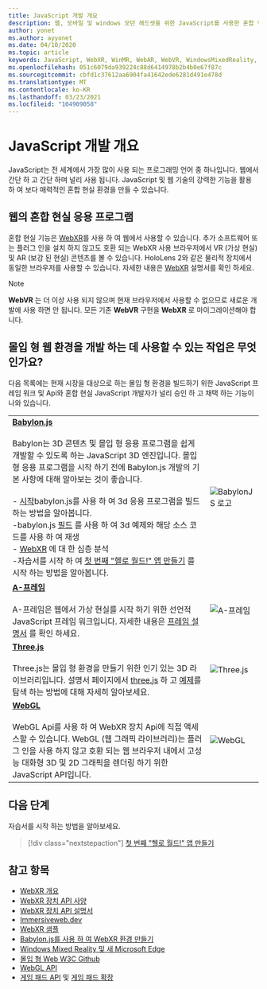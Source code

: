 ```yaml
---
title: JavaScript 개발 개요
description: 웹, 모바일 및 windows 모던 헤드셋을 위한 JavaScript를 사용한 혼합 현실 개발 개요입니다.
author: yonet
ms.author: ayyonet
ms.date: 04/10/2020
ms.topic: article
keywords: JavaScript, WebXR, WinMR, WebAR, WebVR, WindowsMixedReality, HoloLens, windows mixed reality, 웹 vr, 웹 xr, 웹 mr, 웹 ar, 360, 360 비디오, 360 비디오, 360 photo, 360 사진, 360 콘텐츠, 몰입 형 웹, 몰입 형 웹, IW, immersiveweb
ms.openlocfilehash: 051c6079da939224c88d6414978b2b4b0e67f87c
ms.sourcegitcommit: cbfd1c37612aa6904fa41642ede6281d491e478d
ms.translationtype: MT
ms.contentlocale: ko-KR
ms.lasthandoff: 03/23/2021
ms.locfileid: "104909058"
---
```

# <a name="javascript-development-overview"></a>JavaScript 개발 개요

JavaScript는 전 세계에서 가장 많이 사용 되는 프로그래밍 언어 중 하나입니다. 웹에서 간단 하 고 간단 하며 널리 사용 됩니다. JavaScript 및 웹 기술의 강력한 기능을 활용 하 여 보다 매력적인 혼합 현실 환경을 만들 수 있습니다.

## <a name="mixed-reality-applications-on-the-web"></a>웹의 혼합 현실 응용 프로그램

혼합 현실 기능은 [WebXR](webxr-overview.md)를 사용 하 여 웹에서 사용할 수 있습니다. 추가 소프트웨어 또는 플러그 인을 설치 하지 않고도 호환 되는 WebXR 사용 브라우저에서 VR (가상 현실) 및 AR (보강 된 현실) 콘텐츠를 볼 수 있습니다. HoloLens 2와 같은 물리적 장치에서 동일한 브라우저를 사용할 수 있습니다. 자세한 내용은 [WebXR](webxr-overview.md) 설명서를 확인 하세요.

> [!NOTE]
> **WebVR** 는 더 이상 사용 되지 않으며 현재 브라우저에서 사용할 수 없으므로 새로운 개발에 사용 하면 안 됩니다. 모든 기존 **WebVR** 구현을 **WebXR** 로 마이그레이션해야 합니다.

## <a name="what-can-i-use-to-develop-immersive-web-experiences"></a>몰입 형 웹 환경을 개발 하는 데 사용할 수 있는 작업은 무엇 인가요?

다음 목록에는 현재 시장을 대상으로 하는 몰입 형 환경을 빌드하기 위한 JavaScript 프레임 워크 및 Api와 혼합 현실 JavaScript 개발자가 널리 승인 하 고 채택 하는 기능이 나와 있습니다.

|  |  |
| --- | --- |
|[**Babylon.js**](https://doc.babylonjs.com/)<br/><br/> Babylon는 3D 콘텐츠 및 몰입 형 응용 프로그램을 쉽게 개발할 수 있도록 하는 JavaScript 3D 엔진입니다. 몰입 형 응용 프로그램을 시작 하기 전에 Babylon.js 개발의 기본 사항에 대해 알아보는 것이 좋습니다.<br/><br/>- [시작](https://doc.babylonjs.com/start)babylon.js를 사용 하 여 3d 응용 프로그램을 빌드하는 방법을 알아봅니다.<br/>-babylon.js [필드](https://doc.babylonjs.com/examples/) 를 사용 하 여 3d 예제와 해당 소스 코드를 사용 하 여 재생<br/>- [WebXR](https://doc.babylonjs.com/divingDeeper/webXR) 에 대 한 심층 분석<br/>-자습서를 시작 하 여 [첫 번째 "헬로 월드!" 앱 만들기](tutorials/babylonjs-webxr-helloworld/introduction-01.md) 를 시작 하는 방법을 알아봅니다.|![BabylonJS 로고](images/babylon.js.example.png) |
|[**A-프레임**](https://aframe.io/) <br/><br/>A-프레임은 웹에서 가상 현실를 시작 하기 위한 선언적 JavaScript 프레임 워크입니다. 자세한 내용은 [프레임 설명서](https://aframe.io/docs/1.2.0/introduction/) 를 확인 하세요. |![A-프레임](images/a-frame.example.png)  |
|[**Three.js**](https://threejs.org) <br/><br/>Three.js는 몰입 형 환경을 만들기 위한 인기 있는 3D 라이브러리입니다. 설명서 페이지에서 [three.js](https://threejs.org/docs/index.html#manual/en/introduction/Creating-a-scene) 하 고 [예제](https://threejs.org/examples/#webgl_animation_cloth)를 탐색 하는 방법에 대해 자세히 알아보세요. |![Three.js](images/three.js.example.png)  |
|[**WebGL**](https://developer.mozilla.org/en-US/docs/Web/API/WebGL_API)  <br/><br/>WebGL Api를 사용 하 여 WebXR 장치 Api에 직접 액세스할 수 있습니다. WebGL (웹 그래픽 라이브러리)는 플러그 인을 사용 하지 않고 호환 되는 웹 브라우저 내에서 고성능 대화형 3D 및 2D 그래픽을 렌더링 하기 위한 JavaScript API입니다. |![WebGL](images/webgl.example.png)  |

## <a name="next-steps"></a>다음 단계

자습서를 시작 하는 방법을 알아보세요.

> [!div class="nextstepaction"]
> [첫 번째 "헬로 월드!" 앱 만들기](tutorials/babylonjs-webxr-helloworld/introduction-01.md)

## <a name="see-also"></a>참고 항목

* [WebXR 개요](webxr-overview.md)
* [WebXR 장치 API 사양](https://immersive-web.github.io/webxr/)
* [WebXR 장치 API 설명서](https://developer.mozilla.org/en-US/docs/Web/API/WebXR_Device_API)
* [Immersiveweb.dev](https://immersiveweb.dev/)
* [WebXR 샘플](https://immersive-web.github.io/webxr-samples/)
* [Babylon.js를 사용 하 여 WebXR 환경 만들기](https://doc.babylonjs.com/how_to/introduction_to_webxr)
* [Windows Mixed Reality 및 새 Microsoft Edge](/windows/mixed-reality/new-microsoft-edge#introducing-the-new-microsoft-edge)
* [몰입 형 Web W3C Github](https://github.com/immersive-web)
* [WebGL API](/previous-versions/windows/internet-explorer/ie-developer/dev-guides/bg182648(v=vs.85))
* [게임 패드 API](https://msdn.microsoft.com/library/dn743630(v=vs.85).aspx) 및 [게임 패드 확장](https://w3c.github.io/gamepad/extensions.html)
